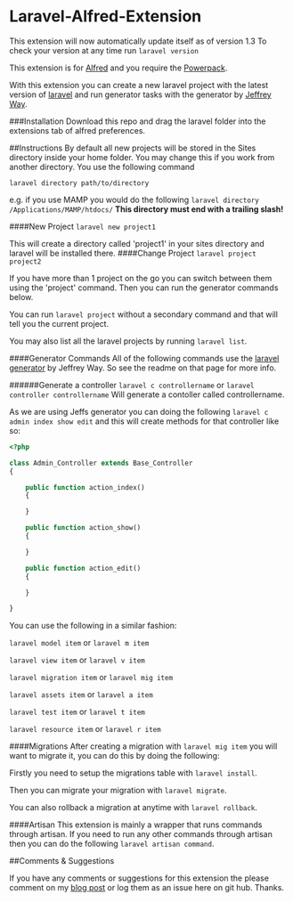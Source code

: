 Laravel-Alfred-Extension
========================
This extension will now automatically update itself as of version 1.3
To check your version at any time run ```laravel version```


This extension is for [Alfred](http://www.alfredapp.com/) and you require the [Powerpack](http://www.alfredapp.com/powerpack/).

With this extension you can create a new laravel project with the latest version of [laravel](http://laravel.com/) and run generator tasks with the generator by [Jeffrey Way](https://twitter.com/jeffrey_way).
<br>

###Installation
Download this repo and drag the laravel folder into the extensions tab of alfred preferences.

##Instructions
By default all new projects will be stored in the Sites directory inside your home folder. You may change this if you work from another directory. You use the following command 

```laravel directory path/to/directory```

e.g. if you use MAMP you would do the following ```laravel directory /Applications/MAMP/htdocs/``` <b>This directory must end with a trailing slash!</b>


####New Project
```laravel new project1```

This will create a directory called 'project1' in your sites directory and laravel will be installed there.
####Change Project
```laravel project project2```

If you have more than 1 project on the go you can switch between them using the 'project' command. Then you can run the generator commands below.

You can run ```laravel project``` without a secondary command and that will tell you the current project.

You may also list all the laravel projects by running ```laravel list```.


####Generator Commands
All of the following commands use the [laravel generator](https://github.com/jeffreyway/laravel-generator) by Jeffrey Way. So see the readme on that page for more info.

######Generate a controller
```laravel c controllername```
or 
```laravel controller controllername```
Will generate a contoller called controllername.

As we are using Jeffs generator you can doing the following
```laravel c admin index show edit```
and this will create methods for that controller like so:

```php
<?php 

class Admin_Controller extends Base_Controller 
{

	public function action_index()
	{

	}

	public function action_show()
	{

	}

	public function action_edit()
	{

	}

}
```

You can use the following in a similar fashion:

`laravel model item` or `laravel m item`

`laravel view item` or `laravel v item`

`laravel migration item` or `laravel mig item`

`laravel assets item` or `laravel a item`

`laravel test item` or `laravel t item`

`laravel resource item` or `laravel r item`

####Migrations
After creating a migration with ```laravel mig item``` you will want to migrate it, you can do this by doing the following:

Firstly you need to setup the migrations table with ```laravel install```.

Then you can migrate your migration with ```laravel migrate```.

You can also rollback a migration at anytime with ```laravel rollback```.

####Artisan
This extension is mainly a wrapper that runs commands through artisan. If you need to run any other commands through artisan then you can do the following ```laravel artisan command```.

##Comments &amp; Suggestions

If you have any comments or suggestions for this extension the please comment on my [blog post](http://ashleyclarke.me/laravel-alfred-extension/) or log them as an issue here on git hub. Thanks.
